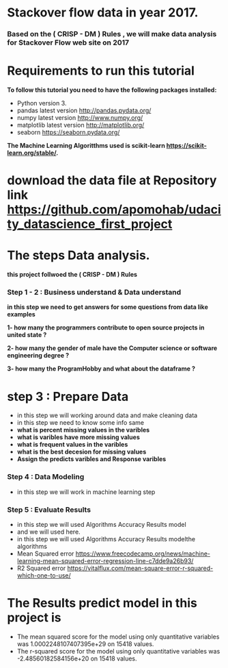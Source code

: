 # Stackover flow data in year 2017.

### Based on the ( CRISP - DM ) Rules , we will make data analysis for Stackover Flow web site on 2017

# Requirements to run this tutorial
**To follow this tutorial you need to have the following packages installed:**

- Python version  3.
- pandas latest version  http://pandas.pydata.org/ 
- numpy latest version http://www.numpy.org/
- matplotlib latest version http://matplotlib.org/
- seaborn https://seaborn.pydata.org/

**The Machine Learning Algoritthms used is scikit-learn  https://scikit-learn.org/stable/.**


# download the data file at Repository link https://github.com/apomohab/udacity_datascience_first_project

# The  steps Data analysis.

**this project follwoed the ( CRISP - DM ) Rules**

### Step 1 - 2 : Business understand & Data understand

**in this step we need to get answers for some questions from data like examples**

**1- how many the programmers contribute to open source projects in united state ?**

**2- how many the gender of male have the Computer science or software engineering degree ?**

**3- how many the ProgramHobby and what about the dataframe ?**


# step 3  : Prepare Data  

 - in this step we will working around data and make cleaning data 
 - in this step we need to know some info same 
 - **what is percent missing values in the varibles**
 - **what is varibles have more missing values** 
 - **what is frequent values in the varibles**
 - **what is the best decesion for missing values**
 - **Assign the predicts varibles and Response varibles**
 
 
 ### Step 4 :  Data Modeling
- in this step we will work in machine learning step


### Step 5 : Evaluate Results
- in this step we will used Algorithms Accuracy Results model
- and we will used here. 
- in this step we will used Algorithms Accuracy Results modelthe algorithms
- Mean Squared error https://www.freecodecamp.org/news/machine-learning-mean-squared-error-regression-line-c7dde9a26b93/
- R2 Squared error https://vitalflux.com/mean-square-error-r-squared-which-one-to-use/


# The Results predict model in this project is 
- The mean squared score for the model using only quantitative variables was 1.0002248107407395e+29 on 15418 values.
- The r-squared score for the model using only quantitative variables was -2.48560182584156e+20 on 15418 values.


